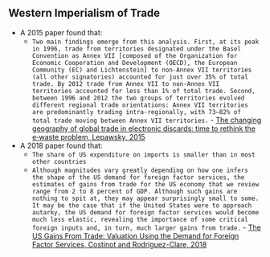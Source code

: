## Western Imperialism of Trade
- A 2015 paper found that:
    - `Two main findings emerge from this analysis. First, at its peak in 1996, trade from territories designated under the Basel Convention as Annex VII [composed of the Organization for Economic Cooperation and Development (OECD), the European Community (EC) and Lichtenstein] to non-Annex VII territories (all other signatories) accounted for just over 35% of total trade. By 2012 trade from Annex VII to non-Annex VII territories accounted for less than 1% of total trade. Second, between 1996 and 2012 the two groups of territories evolved different regional trade orientations: Annex VII territories are predominantly trading intra-regionally, with 73–82% of total trade moving between Annex VII territories.` - [The changing geography of global trade in electronic discards: time to rethink the e‐waste problem, Lepawsky, 2015](https://sci-hub.ee/10.1111/geoj.12077)
- A 2018 paper found that:
    - `The share of US expenditure on imports is smaller than in most other countries`
    - `Although magnitudes vary greatly depending on how one infers the shape of the US demand for foreign factor services, the estimates of gains from trade for the US economy that we review range from 2 to 8 percent of GDP. Although such gains are nothing to spit at, they may appear surprisingly small to some. It may be the case that if the United States were to approach autarky, the US demand for foreign factor services would become much less elastic, revealing the importance of some critical foreign inputs and, in turn, much larger gains from trade.` - [The US Gains From Trade: Valuation Using the Demand for Foreign Factor Services, Costinot and Rodríguez-Clare, 2018](https://pubs.aeaweb.org/doi/pdfplus/10.1257/jep.32.2.3)